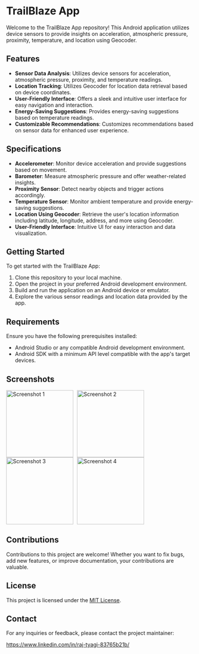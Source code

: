# TrailBlaze App

Welcome to the TrailBlaze App repository! This Android application utilizes device sensors to provide insights on acceleration, atmospheric pressure, proximity, temperature, and location using Geocoder.

## Features

- **Sensor Data Analysis**: Utilizes device sensors for acceleration, atmospheric pressure, proximity, and temperature readings.
- **Location Tracking**: Utilizes Geocoder for location data retrieval based on device coordinates.
- **User-Friendly Interface**: Offers a sleek and intuitive user interface for easy navigation and interaction.
- **Energy-Saving Suggestions**: Provides energy-saving suggestions based on temperature readings.
- **Customizable Recommendations**: Customizes recommendations based on sensor data for enhanced user experience.

## Specifications

- **Accelerometer**: Monitor device acceleration and provide suggestions based on movement.
- **Barometer**: Measure atmospheric pressure and offer weather-related insights.
- **Proximity Sensor**: Detect nearby objects and trigger actions accordingly.
- **Temperature Sensor**: Monitor ambient temperature and provide energy-saving suggestions.
- **Location Using Geocoder**: Retrieve the user's location information including latitude, longitude, address, and more using Geocoder.
- **User-Friendly Interface**: Intuitive UI for easy interaction and data visualization.

## Getting Started

To get started with the TrailBlaze App:

1. Clone this repository to your local machine.
2. Open the project in your preferred Android development environment.
3. Build and run the application on an Android device or emulator.
4. Explore the various sensor readings and location data provided by the app.

## Requirements

Ensure you have the following prerequisites installed:

- Android Studio or any compatible Android development environment.
- Android SDK with a minimum API level compatible with the app's target devices.

## Screenshots
<div style="display:flex; flex-wrap: wrap;">
    <img src="https://github.com/raj-tyagi/TrailBlaze-App/assets/110656539/0e0a8d63-cd96-4e71-bc16-598aaeb69e6d" alt="Screenshot 1" width="180" style="margin-right: 10px;">
    <img src="https://github.com/raj-tyagi/TrailBlaze-App/assets/110656539/9a1594ab-28a8-463d-979d-b7447eaec79e" alt="Screenshot 2" width="180" style="margin-right: 10px;">
    <img src="https://github.com/raj-tyagi/TrailBlaze-App/assets/110656539/362e04da-4762-4996-822d-a31c09e4d5e0" alt="Screenshot 3" width="180" style="margin-right: 10px;">
    <img src="https://github.com/raj-tyagi/TrailBlaze-App/assets/110656539/5774e374-2999-4b51-95e7-f2ee29f8049a" alt="Screenshot 4" width="180" style="margin-right: 10px;">
</div>




## Contributions

Contributions to this project are welcome! Whether you want to fix bugs, add new features, or improve documentation, your contributions are valuable.

## License

This project is licensed under the [MIT License](LICENSE).

## Contact

For any inquiries or feedback, please contact the project maintainer:

https://www.linkedin.com/in/raj-tyagi-83765b21b/ 
